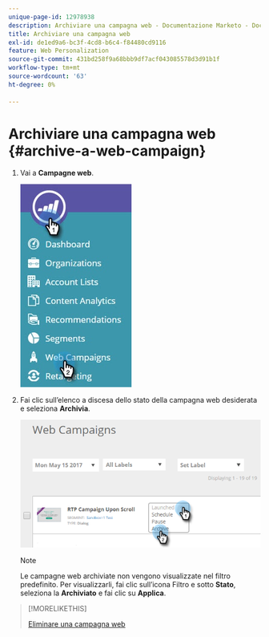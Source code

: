 ```yaml
---
unique-page-id: 12978938
description: Archiviare una campagna web - Documentazione Marketo - Documentazione del prodotto
title: Archiviare una campagna web
exl-id: de1ed9a6-bc3f-4cd8-b6c4-f84480cd9116
feature: Web Personalization
source-git-commit: 431bd258f9a68bbb9df7acf043085578d3d91b1f
workflow-type: tm+mt
source-wordcount: '63'
ht-degree: 0%

---
```


# Archiviare una campagna web {#archive-a-web-campaign}

1. Vai a **Campagne web**.

   ![](assets/one.jpg)

1. Fai clic sull’elenco a discesa dello stato della campagna web desiderata e seleziona **Archivia**.

   ![](assets/two-3.png)

   >[!NOTE]
   >
   >Le campagne web archiviate non vengono visualizzate nel filtro predefinito. Per visualizzarli, fai clic sull’icona Filtro e sotto **Stato**, seleziona la **Archiviato** e fai clic su **Applica**.

>[!MORELIKETHIS]
>
>[Eliminare una campagna web](/help/marketo/product-docs/web-personalization/working-with-web-campaigns/delete-a-web-campaign.md)
